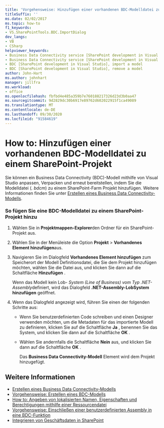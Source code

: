 ```yaml
---
title: 'Vorgehensweise: Hinzufügen einer vorhandenen BDC-Modelldatei zu einem SharePoint-Projekt | Microsoft-Dokumentation'
titleSuffix: ''
ms.date: 02/02/2017
ms.topic: how-to
f1_keywords:
- VS.SharePointTools.BDC.ImportDialog
dev_langs:
- VB
- CSharp
helpviewer_keywords:
- Business Data Connectivity service [SharePoint development in Visual Studio], import a model
- Business Data Connectivity service [SharePoint development in Visual Studio], reuse a model
- BDC [SharePoint development in Visual Studio], import a model
- BDC [SharePoint development in Visual Studio], remove a model
author: John-Hart
ms.author: johnhart
manager: jillfra
ms.workload:
- office
ms.openlocfilehash: fbfbd4e485a359b7e760188217326d23d3b0aa47
ms.sourcegitcommit: 9d2829dc30b6917e89762d602022915f1ca49089
ms.translationtype: MT
ms.contentlocale: de-DE
ms.lasthandoff: 09/30/2020
ms.locfileid: "91584619"
---
```

# <a name="how-to-add-an-existing-bdc-model-file-to-a-sharepoint-project"></a>How to: Hinzufügen einer vorhandenen BDC-Modelldatei zu einem SharePoint-Projekt
  Sie können ein Business Data Connectivity (BDC)-Modell mithilfe von Visual Studio anpassen, Verpacken und erneut bereitstellen, indem Sie die Modelldatei (*. bdcm*) zu einem SharePoint-Farm Projekt hinzufügen. Weitere Informationen finden Sie unter [Erstellen eines Business Data Connectivity-Modells](../sharepoint/creating-a-business-data-connectivity-model.md).

### <a name="to-add-a-bdc-model-file-to-a-sharepoint-project"></a>So fügen Sie eine BDC-Modelldatei zu einem SharePoint-Projekt hinzu

1. Wählen Sie in **Projektmappen-Explorer**den Ordner für ein SharePoint-Projekt aus.

2. Wählen Sie in der Menüleiste die Option **Projekt**  >  **Vorhandenes Element hinzufügen**aus.

3. Navigieren Sie im Dialogfeld **Vorhandenes Element hinzufügen** zum Speicherort der Modell Definitionsdatei, die Sie dem Projekt hinzufügen möchten, wählen Sie die Datei aus, und klicken Sie dann auf die Schaltfläche **Hinzufügen** .

    Wenn das Modell kein Lob- *System (Line of Business) vom Typ .NET-Assembly*definiert, wird das Dialogfeld **.NET-Assembly-LobSystem hinzufügen** geöffnet.

4. Wenn das Dialogfeld angezeigt wird, führen Sie einen der folgenden Schritte aus:

   - Wenn Sie benutzerdefinierten Code schreiben und einen Designer verwenden möchten, um die Metadaten für das importierte Modell zu definieren, klicken Sie auf die Schaltfläche **Ja** , benennen Sie das System, und klicken Sie dann auf die Schaltfläche **OK** .

   - Wählen Sie andernfalls die Schaltfläche **Nein** aus, und klicken Sie dann auf die Schaltfläche **OK** .

     Das **Business Data Connectivity-Modell** Element wird dem Projekt hinzugefügt.

## <a name="see-also"></a>Weitere Informationen
- [Erstellen eines Business Data Connectivity-Modells](../sharepoint/creating-a-business-data-connectivity-model.md)
- [Vorgehensweise: Erstellen eines BDC-Modells](../sharepoint/how-to-create-a-bdc-model.md)
- [How to: Angeben von lokalisierten Namen, Eigenschaften und Berechtigungen mithilfe einer Ressourcendatei](../sharepoint/how-to-use-a-resource-file-to-specify-localized-names-properties-and-permissions.md)
- [Vorgehensweise: Einschließen einer benutzerdefinierten Assembly in eine BDC-Funktion](../sharepoint/how-to-include-a-custom-assembly-in-a-bdc-feature.md)
- [Integrieren von Geschäftsdaten in SharePoint](../sharepoint/integrating-business-data-into-sharepoint.md)
